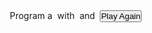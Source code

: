 

  <style media="screen">
    * {
      margin: 0;
      padding: 0;
      box-sizing: border-box;
    }

    .sections * {
      display: inline-block;
    }

    .section {
      border: 1px dashed blue;
    }
  </style>

  <div class="container">
    <div class="machine">
      <div class="sections">
        <div>
          <span>Program a
            <a id="project"></a>
            with
            <a id="backend"></a>
            and
            <a id="frontend"></a>
          </span>
      </div>
      <div class="controls">
        <button id="play" onclick="window.spin()">Play Again</button>
      </div>
    </div>
  </div>

  <script type="text/javascript">
    const projects = [
      ['Todo App', 'http://todomvc.com/'],
      ['Text Editor', 'https://en.wikipedia.org/wiki/Text_editor'],
      ['Tetris', 'https://en.wikipedia.org/wiki/Tetris'],
      ['Ray Tracing Engine', 'https://en.wikipedia.org/wiki/Ray_tracing_(graphics)'],
      ['Calendar', 'https://calendar.google.com/'],
      ['Web Scraper', 'https://en.wikipedia.org/wiki/Web_scraping'],
      ['Uptime Checker', 'https://www.pingdom.com/'],
      ['Maze Generator', 'http://www.mazegenerator.net/'],
      ['Chat App', 'https://telegram.org/'],
      ['Flashcard App', 'https://www.ankiapp.com/'],
      ['Pomodoro Timer', 'https://en.wikipedia.org/wiki/Pomodoro_Technique'],
      ['IRC Clone', 'https://en.wikipedia.org/wiki/Internet_Relay_Chat'],
      ['Reaction Diffusion Simluator', 'https://en.wikipedia.org/wiki/Reaction%E2%80%93diffusion_system'],
      ['L-System Generator', 'https://en.wikipedia.org/wiki/L-system'],
      ['Project Roulette', '#'],
    ];

    const backends = [
      ['Go', 'https://golang.org/'],
      ['Clojure', 'https://clojure.org/'],
      ['C', 'https://www.programiz.com/c-programming'],
      ['Ada', 'https://www.adacore.com/about-ada'],
      ['Brainfuck', 'https://esolangs.org/wiki/Brainfuck'],
      ['Cobol', 'https://www.tutorialspoint.com/cobol/index.htm'],
      ['OCaml', 'https://ocaml.org/'],
      ['Reason', 'https://reasonml.github.io/'],
      ['Ruby', 'https://www.ruby-lang.org/en/'],
      ['Node.js', 'https://nodejs.org/en/'],
      ['Dino', 'https://github.com/dino-lang/dino'],
      ['Rust', 'https://www.rust-lang.org/'],
      ['Scala', 'https://www.scala-lang.org/'],
      ['Swift', 'https://swift.org/'],
    ];

    const frontends = [
      ['React', 'https://reactjs.org/'],
      ['HTML + CSS', 'https://developer.mozilla.org/en-US/'],
      ['TelNet', 'https://tools.ietf.org/html/rfc854'],
      ['E-mail', 'https://en.wikipedia.org/wiki/Simple_Mail_Transfer_Protocol'],
      ['Command Line Interface', 'https://en.wikipedia.org/wiki/Command-line_interface'],
      ['iOS SDK', 'https://developer.apple.com/ios/'],
      ['Android SDK', 'https://developer.android.com/studio'],
      ['Flutter', 'https://flutter.dev/'],
    ];

    window.onload = () => {
      window.spin = () => {
        [['project', projects], ['backend', backends], ['frontend', frontends]].forEach(([target, choices]) => {
          const elem = document.getElementById(target);
          const [title, link] = choices[Math.floor(Math.random() * choices.length)];
          elem.href = link;
          elem.innerHTML = title;
        });
      };

      window.spin();
  }
  </script>

